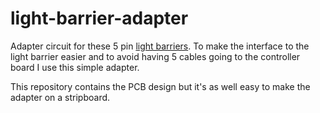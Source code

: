 # light-barrier-adapter

Adapter circuit for these 5 pin [light barriers](https://omronfs.omron.com/en_US/ecb/products/pdf/en-ee_sx3161_w11_4161_w11.pdf).
To make the interface to the light barrier easier and to avoid having 5 cables going to the controller board I use this simple adapter.

This repository contains the PCB design but it's as well easy to make the adapter on a stripboard.
